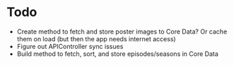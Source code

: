 #  Todo

- Create method to fetch and store poster images to Core Data? Or cache them on load (but then the app needs internet access)
- Figure out APIController sync issues
- Build method to fetch, sort, and store episodes/seasons in Core Data
